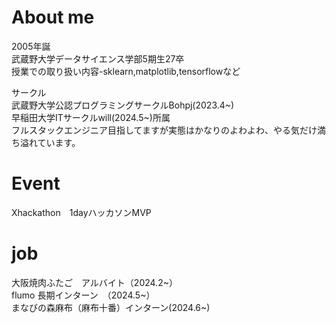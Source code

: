 # About me

2005年誕<br>
武蔵野大学データサイエンス学部5期生27卒<br>
授業での取り扱い内容-sklearn,matplotlib,tensorflowなど<br>

サークル　<br>
武蔵野大学公認プログラミングサークルBohpj(2023.4~)<br>
早稲田大学ITサークルwill(2024.5~)所属<br>
フルスタックエンジニア目指してますが実態はかなりのよわよわ、やる気だけ満ち溢れています。<br>

# Event <br>
Xhackathon　1dayハッカソンMVP

# job
大阪焼肉ふたご　アルバイト（2024.2~）<br>
flumo 長期インターン　（2024.5~）<br>
まなびの森麻布（麻布十番）インターン(2024.6~)

